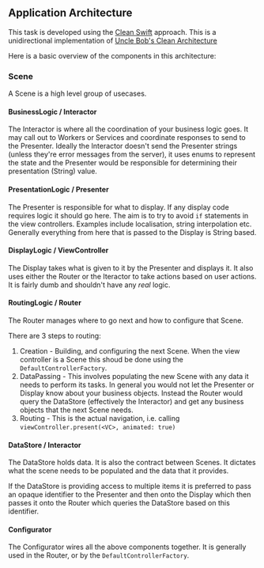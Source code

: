 ## Application Architecture

This task is developed using the [Clean Swift](https://clean-swift.com) approach. This is a unidirectional implementation of [Uncle Bob's Clean Architecture](http://blog.cleancoder.com/uncle-bob/2012/08/13/the-clean-architecture.html)

Here is a basic overview of the components in this architecture:

### Scene
A Scene is a high level group of usecases.

#### BusinessLogic / Interactor
The Interactor is where all the coordination of your business logic goes. It may call out to Workers or Services and coordinate responses to send to the Presenter. Ideally the Interactor doesn't send the Presenter strings (unless they're error messages from the server), it uses enums to represent the state and the Presenter would be responsible for determining their presentation (String) value.

#### PresentationLogic / Presenter
The Presenter is responsible for what to display. If any display code requires logic it should go here. The aim is to try to avoid `if` statements in the view controllers. Examples include localisation, string interpolation etc. Generally everything from here that is passed to the Display is String based.

#### DisplayLogic / ViewController
The Display takes what is given to it by the Presenter and displays it. It also uses either the Router or the Iteractor to take actions based on user actions. It is fairly dumb and shouldn't have any _real_ logic.

#### RoutingLogic / Router
The Router manages where to go next and how to configure that Scene.

There are 3 steps to routing:

1.    Creation - Building, and configuring the next Scene. When the view controller is a Scene this shoud be done using the `DefaultControllerFactory`.
1.    DataPassing - This involves populating the new Scene with any data it needs to perform its tasks. In general you would not let the Presenter or Display know about your business objects. Instead the Router would query the DataStore (effectively the Interactor) and get any business objects that the next Scene needs.
1.    Routing - This is the actual navigation, i.e. calling `viewController.present(<VC>, animated: true)`

#### DataStore / Interactor
The DataStore holds data. It is also the contract between Scenes. It dictates what the scene needs to be populated and the data that it provides.

If the DataStore is providing access to multiple items it is preferred to pass an opaque identifier to the Presenter and then onto the Display which then passes it onto the Router which queries the DataStore based on this identifier.

#### Configurator
The Configurator wires all the above components together. It is generally used in the Router, or by the `DefaultControllerFactory`.

